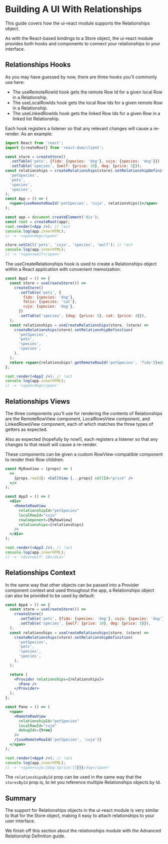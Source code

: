 # Building A UI With Relationships

This guide covers how the ui-react module supports the Relationships object.

As with the React-based bindings to a Store object, the ui-react module provides
both hooks and components to connect your relationships to your interface.

## Relationships Hooks

As you may have guessed by now, there are three hooks you'll commonly use here:

- The useRemoteRowId hook gets the remote Row Id for a given local Row in a
  Relationship.
- The useLocalRowIds hook gets the local Row Ids for a given remote Row in a
  Relationship.
- The useLinkedRowIds hook gets the linked Row Ids for a given Row in a linked
  list Relationship.

Each hook registers a listener so that any relevant changes will cause a
re-render. As an example:

```jsx
import React from 'react';
import {createRoot} from 'react-dom/client';

const store = createStore()
  .setTable('pets', {fido: {species: 'dog'}, cujo: {species: 'dog'}})
  .setTable('species', {wolf: {price: 10}, dog: {price: 5}});
const relationships = createRelationships(store).setRelationshipDefinition(
  'petSpecies',
  'pets',
  'species',
  'species',
);
const App = () => (
  <span>{useRemoteRowId('petSpecies', 'cujo', relationships)}</span>
);

const app = document.createElement('div');
const root = createRoot(app);
root.render(<App />); // !act
console.log(app.innerHTML);
// -> '<span>dog</span>'

store.setCell('pets', 'cujo', 'species', 'wolf'); // !act
console.log(app.innerHTML);
// -> '<span>wolf</span>'
```

The useCreateRelationships hook is used to create a Relationships object within
a React application with convenient memoization:

```jsx
const App2 = () => {
  const store = useCreateStore(() =>
    createStore()
      .setTable('pets', {
        fido: {species: 'dog'},
        felix: {species: 'cat'},
        cujo: {species: 'dog'},
      })
      .setTable('species', {dog: {price: 5}, cat: {price: 4}}),
  );
  const relationships = useCreateRelationships(store, (store) =>
    createRelationships(store).setRelationshipDefinition(
      'petSpecies',
      'pets',
      'species',
      'species',
    ),
  );
  return <span>{relationships?.getRemoteRowId('petSpecies', 'fido')}</span>;
};

root.render(<App2 />); // !act
console.log(app.innerHTML);
// -> '<span>dog</span>'
```

## Relationships Views

The three components you'll use for rendering the contents of Relationships are
the RemoteRowView component, LocalRowsView component, and LinkedRowsView
component, each of which matches the three types of getters as expected.

Also as expected (hopefully by now!), each registers a listener so that any
changes to that result will cause a re-render.

These components can be given a custom RowView-compatible component to render
their Row children:

```jsx
const MyRowView = (props) => (
  <>
    {props.rowId}: <CellView {...props} cellId="price" />
  </>
);

const App3 = () => (
  <div>
    <RemoteRowView
      relationshipId="petSpecies"
      localRowId="cujo"
      rowComponent={MyRowView}
      relationships={relationships}
    />
  </div>
);

root.render(<App3 />); // !act
console.log(app.innerHTML);
// -> '<div>wolf: 10</div>'
```

## Relationships Context

In the same way that other objects can be passed into a Provider component
context and used throughout the app, a Relationships object can also be provided
to be used by default:

```jsx
const App4 = () => {
  const store = useCreateStore(() =>
    createStore()
      .setTable('pets', {fido: {species: 'dog'}, cujo: {species: 'dog'}})
      .setTable('species', {wolf: {price: 10}, dog: {price: 5}}),
  );
  const relationships = useCreateRelationships(store, (store) =>
    createRelationships(store).setRelationshipDefinition(
      'petSpecies',
      'pets',
      'species',
      'species',
    ),
  );

  return (
    <Provider relationships={relationships}>
      <Pane />
    </Provider>
  );
};

const Pane = () => (
  <span>
    <RemoteRowView
      relationshipId="petSpecies"
      localRowId="cujo"
      debugIds={true}
    />
    /{useRemoteRowId('petSpecies', 'cujo')}
  </span>
);

root.render(<App4 />); // !act
console.log(app.innerHTML);
// -> '<span>cujo:{dog:{price:{5}}}/dog</span>'
```

The `relationshipsById` prop can be used in the same way that the `storesById`
prop is, to let you reference multiple Relationships objects by Id.

## Summary

The support for Relationships objects in the ui-react module is very similar to
that for the Store object, making it easy to attach relationships to your user
interface.

We finish off this section about the relationships module with the Advanced
Relationship Definition guide.
